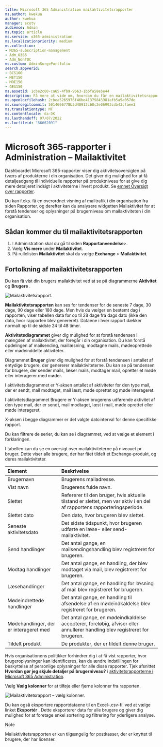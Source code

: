 ```yaml
---
title: Microsoft 365 Administration mailaktivitetsrapporter
ms.author: kwekua
author: kwekua
manager: scotv
audience: Admin
ms.topic: article
ms.service: o365-administration
ms.localizationpriority: medium
ms.collection:
- M365-subscription-management
- Adm_O365
- Adm_NonTOC
ms.custom: AdminSurgePortfolio
search.appverid:
- BCS160
- MET150
- MOE150
- GEA150
ms.assetid: 1cbe2c00-ca65-4fb9-9663-1bbfa58ebe44
description: Få mere at vide om, hvordan du får en mailaktivitetsrapport og forstår tendenser for brugermails ved hjælp af dashboardet Microsoft 365-rapporter i Microsoft 365 Administration.
ms.openlocfilehash: 2cbea5265976f46be41379843981afb5a5a057de
ms.sourcegitcommit: 5014666778b2d48912c68c2e06992cdb43cfaee3
ms.translationtype: MT
ms.contentlocale: da-DK
ms.lasthandoff: 07/07/2022
ms.locfileid: "66662091"
---
```

# <a name="microsoft-365-reports-in-the-admin-center---email-activity"></a>Microsoft 365-rapporter i Administration – Mailaktivitet

Dashboardet Microsoft 365-rapporter viser dig aktivitetsoversigten på tværs af produkterne i din organisation. Det giver dig mulighed for at få detaljeadgang til individuelle rapporter på produktniveau for at give dig mere detaljeret indsigt i aktiviteterne i hvert produkt. Se [emnet Oversigt over rapporter](activity-reports.md).
  
Du kan f.eks. få en overordnet visning af mailtrafik i din organisation fra siden Rapporter, og derefter kan du analysere widgetten Mailaktivitet for at forstå tendenser og oplysninger på brugerniveau om mailaktiviteten i din organisation.

## <a name="how-to-get-to-the-email-activity-report"></a>Sådan kommer du til mailaktivitetsrapporten

1. I Administration skal du gå til siden **Rapportanvendelse**\>.<a href="https://go.microsoft.com/fwlink/p/?linkid=2074756" target="_blank"></a>
2. Vælg **Vis mere** under **Mailaktivitet**. 
3. På rullelisten **Mailaktivitet** skal du vælge **Exchange** \> **Mailaktivitet**.
  
## <a name="interpret-the-email-activity-report"></a>Fortolkning af mailaktivitetsrapporten

Du kan få vist din brugers mailaktivitet ved at se på diagrammerne **Aktivitet** og **Brugere** . 
  
![Mailaktivitetsrapport.](../../media/5eb1d9e9-8106-4843-acb7-c0238c0da816.png)

**Mailaktivitetsrapporten** kan ses for tendenser for de seneste 7 dage, 30 dage, 90 dage eller 180 dage. Men hvis du vælger en bestemt dag i rapporten, viser tabellen data for op til 28 dage fra dags dato (ikke den dato, hvor rapporten blev genereret). Dataene i hver rapport dækker normalt op til de sidste 24 til 48 timer.

**Aktivitetsdiagrammet** giver dig mulighed for at forstå tendensen i mængden af mailaktivitet, der foregår i din organisation. Du kan forstå opdelingen af mailsending, maillæsning, modtagne mails, mødeoprettede eller mødeinddelte aktiviteter. 

Diagrammet **Bruger** giver dig mulighed for at forstå tendensen i antallet af entydige brugere, der genererer mailaktiviteterne. Du kan se på tendensen for brugere, der sender mails, læser mails, modtager mail, opretter et møde eller interagerer med møder. 

I aktivitetsdiagrammet er Y-aksen antallet af aktiviteter for den type mail, der er sendt, mail modtaget, mail læst, møde oprettet og møde interageret. 

I aktivitetsdiagrammet Brugere er Y-aksen brugerens udførende aktivitet af den type mail, der er sendt, mail modtaget, læst i mail, møde oprettet eller møde interageret. 

X-aksen i begge diagrammer er det valgte datointerval for denne specifikke rapport. 

Du kan filtrere de serier, du kan se i diagrammet, ved at vælge et element i forklaringen.

 I tabellen kan du se en oversigt over mailaktiviteterne på niveauet pr. bruger. Dette viser alle brugere, der har fået tildelt et Exchange-produkt, og deres mailaktiviteter.

  
|Element|Beskrivelse|
|:-----|:-----|
|Brugernavn  |Brugerens mailadresse. |
|Vist navn |Brugerens fulde navn. |
|Slettet |Refererer til den bruger, hvis aktuelle tilstand er slettet, men var aktiv i en del af rapportens rapporteringsperiode. |
|Slettet dato |Den dato, hvor brugeren blev slettet. |
|Seneste aktivitetsdato  | Det sidste tidspunkt, hvor brugeren udførte en læse- eller send-mailaktivitet. |
|Send handlinger |Det antal gange, en mailsendingshandling blev registreret for brugeren.  |
|Modtag handlinger  |Det antal gange, en handling, der blev modtaget via mail, blev registreret for brugeren. |
|Læsehandlinger |Det antal gange, en handling for læsning af mail blev registreret for brugeren. |
|Mødeindrettede handlinger  |Det antal gange, en handling til afsendelse af en mødeindkaldelse blev registreret for brugeren. |
|Mødehandlinger, der er interageret med |Det antal gange, en mødeindkaldelse accepterer, foreløbig, afviser eller annullerer handling blev registreret for brugeren. |
|Tildelt produkt  |De produkter, der er tildelt denne bruger.  |


Hvis organisationens politikker forhindrer dig i at få vist rapporter, hvor brugeroplysninger kan identificeres, kan du ændre indstillingen for beskyttelse af personlige oplysninger for alle disse rapporter. Tjek afsnittet **Hvordan gør jeg skjule detaljer på brugerniveau?** i [aktivitetsrapporterne i Microsoft 365 Administration](activity-reports.md).

Vælg **Vælg kolonner** for at tilføje eller fjerne kolonner fra rapporten.  

![Mailaktivitetsrapport – vælg kolonner.](../../media/80ffa0ad-61c5-4a6f-8a1d-5f6730ff7da9.png)

Du kan også eksportere rapportdataene til en Excel-.csv-fil ved at vælge linket **Eksportér** . Dette eksporterer data for alle brugere og giver dig mulighed for at foretage enkel sortering og filtrering for yderligere analyse. 
   
> [!NOTE]
> Mailaktivitetsrapporten er kun tilgængelig for postkasser, der er knyttet til brugere, der har licenser.
